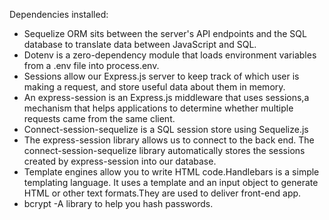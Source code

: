 Dependencies  installed:
*   Sequelize ORM  sits between the server's API endpoints and the SQL database to   translate data between JavaScript and SQL.
*   Dotenv is a zero-dependency module that loads environment variables from a .env file into process.env. 
*   Sessions allow our Express.js server to keep track of which user is making a request, and store useful data about them in memory.
*   An express-session is an Express.js middleware that uses sessions,a mechanism that helps applications to determine whether multiple requests came from the same client.
*   Connect-session-sequelize is a SQL session store using Sequelize.js
*   The express-session library allows us to connect to the back end. The connect-session-sequelize library automatically stores the sessions created by express-session into our database.
*   Template engines allow you to write HTML code.Handlebars is a simple templating language. It uses a template and an input object to generate HTML or other text formats.They are used to deliver front-end app.
*   bcrypt -A library to help you hash passwords.



